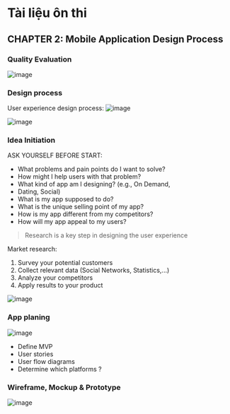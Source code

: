 # Tài liệu ôn thi

## CHAPTER 2: Mobile Application Design Process

### Quality Evaluation

![image](https://github.com/MobDevBKU/TaiLieuOnThi/assets/69946748/756592dc-49e6-4ce8-9393-2609551b005f)

### Design process

User experience design process:
![image](https://github.com/MobDevBKU/TaiLieuOnThi/assets/69946748/fd500006-baab-46d0-b843-23db946b9ef5)

![image](https://github.com/MobDevBKU/TaiLieuOnThi/assets/69946748/51da91a8-57e5-4419-9642-b175e5626181)

### Idea Initiation

ASK YOURSELF BEFORE START:

- What problems and pain points do I want to solve?
- How might I help users with that problem?
- What kind of app am I designing? (e.g., On Demand,
- Dating, Social)
- What is my app supposed to do?
- What is the unique selling point of my app?
- How is my app different from my competitors?
- How will my app appeal to my users?

> Research is a key step in designing the user experience

Market research: 

1. Survey your potential customers
2. Collect relevant data (Social Networks, Statistics,...)
3. Analyze your competitors
4. Apply results to your product

![image](https://github.com/MobDevBKU/TaiLieuOnThi/assets/69946748/d48e7697-3774-475e-a19d-78b718f749e4)

### App planing

![image](https://github.com/MobDevBKU/TaiLieuOnThi/assets/69946748/8371a18e-ce44-4958-bd69-78ea0231750a)

- Define MVP
- User stories
- User flow diagrams
- Determine which platforms ?

### Wireframe, Mockup & Prototype

![image](https://github.com/MobDevBKU/TaiLieuOnThi/assets/69946748/b706d568-19e6-4357-b4d1-cc2328c747cf)
